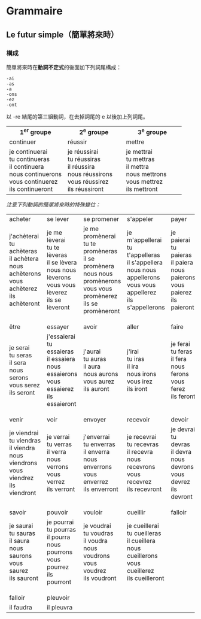 # Grammaire

## Le futur simple（簡單將來時）

### 構成
簡單將來時在**動詞不定式**的後面加下列詞尾構成：

    -ai
    -as
    -a
    -ons
    -ez
    -ont

以 -re 結尾的第三組動詞，在去掉詞尾的 e 以後加上列詞尾。

<table>
    <tbody>
        <tr>
            <td width="33.3%" align="center">
                <strong>1<sup>er</sup> groupe</strong>
            </td>
            <td width="33.3%" align="center">
                <strong>2<sup>e</sup> groupe</strong>
            </td>
            <td width="33.3%" align="center">
                <strong>3<sup>e</sup> groupe</strong>
            </td>
        </tr>
        <tr>
            <td>continuer</td>
            <td>réussir</td>
            <td>mettre</td>
        </tr>
        <tr>
            <td>
                je continuerai
                <br />
                tu continueras
                <br />
                il continuera
                <br />
                nous continuerons
                <br />
                vous continuerez
                <br />
                ils continueront
            </td>
            <td>
                je réussirai
                <br />
                tu réussiras
                <br />
                il réussira
                <br />
                nous réussirons
                <br />
                vous réussirez
                <br />
                ils réussiront
            </td>
            <td>
                je mettrai
                <br />
                tu mettras
                <br />
                il mettra
                <br />
                nous mettrons
                <br />
                vous mettrez
                <br />
                ils mettront
            </td>
        </tr>
    </tbody>
</table>

*注意下列動詞的簡單將來時的特殊變位：*

<table>
    <tbody>
        <tr>
            <td width="16.6%">acheter</td>
            <td width="16.6%">se lever</td>
            <td width="16.6%">se promener</td>
            <td width="16.6%">s'appeler</td>
            <td width="16.6%">payer</td>
        </tr>
        <tr>
            <td>
                j'achèterai
                <br />
                tu achèteras
                <br />
                il achètera
                <br />
                nous achèterons
                <br />
                vous achèterez
                <br />
                ils achèteront
            </td>
            <td>
                je me lèverai
                <br />
                tu te lèveras
                <br />
                il se lèvera
                <br />
                nous nous lèverons
                <br />
                vous vous lèverez
                <br />
                ils se lèveront
            </td>
            <td>
                je me promènerai
                <br />
                tu te promèneras
                <br />
                il se promènera
                <br />
                nous nous promènerons
                <br />
                vous vous promènerez
                <br />
                ils se promèneront
            </td>
            <td>
                je m'appellerai
                <br />
                tu t'appelleras
                <br />
                il s'appellera
                <br />
                nous nous appellerons
                <br />
                vous vous appellerez
                <br />
                ils s'appellerons
            </td>
            <td>
                je paierai
                <br />
                tu paieras
                <br />
                il paiera
                <br />
                nous paierons
                <br />
                vous paierez
                <br />
                ils paieront
            </td>
        </tr>
        <tr height="16px"></tr>
        <tr>
            <td>être</td>
            <td>essayer</td>
            <td>avoir</td>
            <td>aller</td>
            <td>faire</td>
        </tr>
        <tr>
            <td>
                je serai
                <br />
                tu seras
                <br />
                il sera
                <br />
                nous serons
                <br />
                vous serez
                <br />
                ils seront
            </td>
            <td>
                j'essaierai
                <br />
                tu essaieras
                <br />
                il essaiera
                <br />
                nous essaierons
                <br />
                vous essaierez
                <br />
                ils essaieront
            </td>
            <td>
                j'aurai
                <br />
                tu auras
                <br />
                il aura
                <br />
                nous aurons
                <br />
                vous aurez
                <br />
                ils auront
            </td>
            <td>
                j'irai
                <br />
                tu iras
                <br />
                il ira
                <br />
                nous irons
                <br />
                vous irez
                <br />
                ils iront
            </td>
            <td>
                je ferai
                <br />
                tu feras
                <br />
                il fera
                <br />
                nous ferons
                <br />
                vous ferez
                <br />
                ils feront
            </td>
        </tr>
        <tr height="16px"></tr>
        <tr>
            <td>venir</td>
            <td>voir</td>
            <td>envoyer</td>
            <td>recevoir</td>
            <td>devoir</td>
        </tr>
        <tr>
            <td>
                je viendrai
                <br />
                tu viendras
                <br />
                il viendra
                <br />
                nous viendrons
                <br />
                vous viendrez
                <br />
                ils viendront
            </td>
            <td>
                je verrai
                <br />
                tu verras
                <br />
                il verra
                <br />
                nous verrons
                <br />
                vous verrez
                <br />
                ils verront
            </td>
            <td>
                j'enverrai
                <br />
                tu enverras
                <br />
                il enverra
                <br />
                nous enverrons
                <br />
                vous enverrez
                <br />
                ils enverront
            </td>
            <td>
                je recevrai
                <br />
                tu recevras
                <br />
                il recevra
                <br />
                nous recevrons
                <br />
                vous recevrez
                <br />
                ils recevront
            </td>
            <td>
                je devrai
                <br />
                tu devras
                <br />
                il devra
                <br />
                nous devrons
                <br />
                vous devrez
                <br />
                ils devront
            </td>
        </tr>
        <tr height="16px"></tr>
        <tr>
            <td>savoir</td>
            <td>pouvoir</td>
            <td>vouloir</td>
            <td>cueillir</td>
            <td>falloir</td>
        </tr>
        <tr>
            <td>
                je saurai
                <br />
                tu sauras
                <br />
                il saura
                <br />
                nous saurons
                <br />
                vous saurez
                <br />
                ils sauront
            </td>
            <td>
                je pourrai
                <br />
                tu pourras
                <br />
                il pourra
                <br />
                nous pourrons
                <br />
                vous pourrez
                <br />
                ils pourront
            </td>
            <td>
                je voudrai
                <br />
                tu voudras
                <br />
                il voudra
                <br />
                nous voudrons
                <br />
                vous voudrez
                <br />
                ils voudront
            </td>
            <td>
                je cueillerai
                <br />
                tu cueilleras
                <br />
                il cueillera
                <br />
                nous cueillerons
                <br />
                vous cueillerez
                <br />
                ils cueilleront
            </td>
        </tr>
        <tr height="16px"></tr>
        <tr>
            <td>falloir</td>
            <td>pleuvoir</td>
        </tr>
        <tr>
            <td>il faudra</td>
            <td>il pleuvra</td>
        </tr>
    </tbody>
</table>
